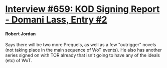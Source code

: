 # [Interview #659: KOD Signing Report - Domani Lass, Entry #2](https://www.theoryland.com/intvmain.php?i=659#2)

#### Robert Jordan

Says there will be two more Prequels, as well as a few "outrigger" novels (not taking place in the main sequence of WoT events). He also has another series signed on with TOR already that isn't going to have any of the ideals (etc) of WoT.

